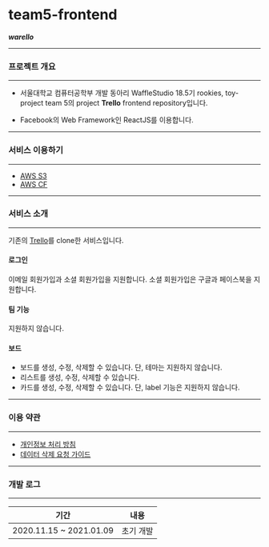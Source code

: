 # team5-frontend
***warello***

--------
### **프로젝트 개요**
--------
+ 서울대학교 컴퓨터공학부 개발 동아리 WaffleStudio 18.5기 rookies, toy-project team 5의 project **Trello** frontend repository입니다.

+ Facebook의 Web Framework인 ReactJS를 이용합니다.

--------
### **서비스 이용하기**
--------
+ [AWS S3](http://wrtrellofrontwhm.s3-website.ap-northeast-2.amazonaws.com/)
+ [AWS CF](https://d8ntc1x3tplcn.cloudfront.net/)

--------
### **서비스 소개**
--------
기존의 [Trello](trello.com)를 clone한 서비스입니다.

#### **로그인**
이메일 회원가입과 소셜 회원가입을 지원합니다. 소셜 회원가입은 구글과 페이스북을 지원합니다.
#### **팀 기능**
지원하지 않습니다.
#### **보드**
+ 보드를 생성, 수정, 삭제할 수 있습니다. 단, 테마는 지원하지 않습니다.
+ 리스트를 생성, 수정, 삭제할 수 있습니다.
+ 카드를 생성, 수정, 삭제할 수 있습니다. 단, label 기능은 지원하지 않습니다.

--------
### **이용 약관**
--------
+ [개인정보 처리 방침](https://github.com/wafflestudio18-5/team5-frontend/issues/72)
+ [데이터 삭제 요청 가이드](https://github.com/wafflestudio18-5/team5-frontend/issues/73)

--------
### **개발 로그**
--------
| 기간                     |         내용|
|:-----------------------:|:----------:|
| 2020.11.15 ~ 2021.01.09 | 초기 개발    |




